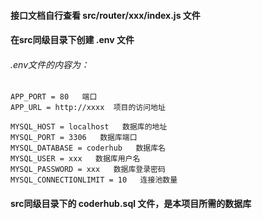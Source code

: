 #### 接口文档自行查看 src/router/xxx/index.js 文件



#### 在src同级目录下创建 .env 文件
###### .env文件的内容为：

    APP_PORT = 80   端口
    APP_URL = http://xxxx  项目的访问地址

    MYSQL_HOST = localhost   数据库的地址
    MYSQL_PORT = 3306   数据库端口
    MYSQL_DATABASE = coderhub   数据库名
    MYSQL_USER = xxx   数据库用户名
    MYSQL_PASSWORD = xxx   数据库登录密码
    MYSQL_CONNECTIONLIMIT = 10   连接池数量


#### src同级目录下的 coderhub.sql 文件，是本项目所需的数据库
